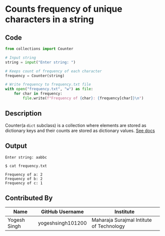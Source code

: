 # Counts frequency of unique characters in a string

## Code
```python
from collections import Counter

# Input string
string = input("Enter string: ")

# Keeps count of frequency of each character
frequency = Counter(string)

# Write frequency to frequency.txt file
with open("frequency.txt", "w") as file:
    for char in frequency:
        file.write(f"Frequency of {char}: {frequency[char]}\n")
```

## Description
Counter(a `dict` subclass) is a collection where elements are stored as dictionary keys and their counts are stored as dictionary values. [See docs](https://docs.python.org/3/library/collections.html#collections.Counter)

## Output
```
Enter string: aabbc
```
```
$ cat frequency.txt

Frequency of a: 2
Frequency of b: 2
Frequency of c: 1
```

## Contributed By

| Name | GitHub Username | Institute |
| --- | --- | --- |
| Yogesh Singh | yogeshsingh101200 | Maharaja Surajmal Intitute of Technology |